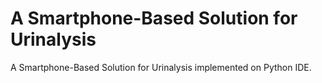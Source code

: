 # A Smartphone-Based Solution for Urinalysis
 A Smartphone-Based Solution for Urinalysis implemented on Python IDE.
